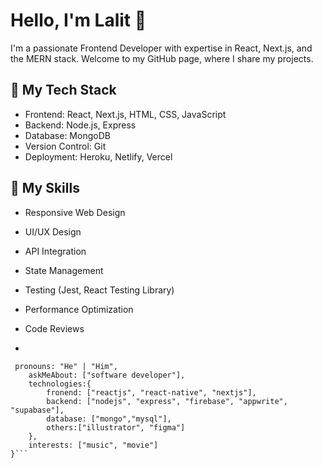 
# Hello, I'm Lalit 👋

I'm a passionate Frontend Developer with expertise in React, Next.js, and the MERN stack. Welcome to my GitHub page, where I share my projects.

## 🚀 My Tech Stack

- Frontend: React, Next.js, HTML, CSS, JavaScript
- Backend: Node.js, Express
- Database: MongoDB
- Version Control: Git
- Deployment: Heroku, Netlify, Vercel

## 🔧 My Skills

- Responsive Web Design
- UI/UX Design
- API Integration
- State Management
- Testing (Jest, React Testing Library)
- Performance Optimization
- Code Reviews

- 
```const UserInformation = {
 pronouns: "He" | "Him",
    askMeAbout: ["software developer"],
    technologies:{
        fronend: ["reactjs", "react-native", "nextjs"],
        backend: ["nodejs", "express", "firebase", "appwrite", "supabase"],
        database: ["mongo","mysql"],
        others:["illustrator", "figma"]
    },
    interests: ["music", "movie"]
}```
